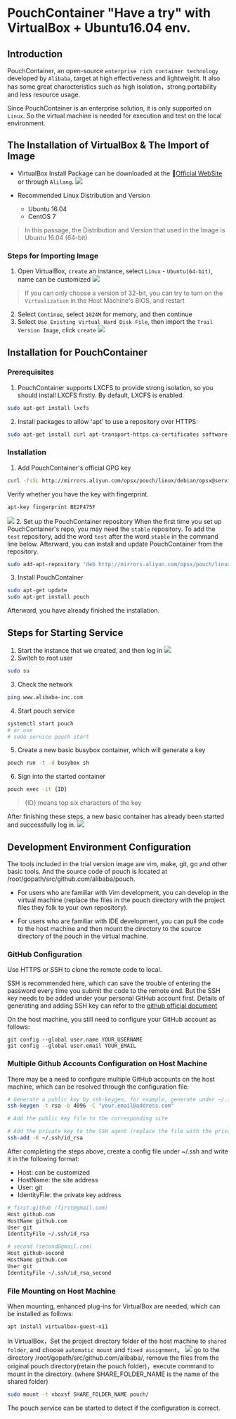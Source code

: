 # PouchContainer "Have a try" with VirtualBox + Ubuntu16.04 env.

## Introduction
PouchContainer, an open-source `enterprise rich container technology` developed by `Alibaba`, target at high effectiveness and lightweight. It also has some great characteristics such as high isolation，strong portability and less resource usage.

Since PouchContainer is an enterprise solution, it is only supported on `Linux`. So the virtual machine is needed for execution and test on the local environment.

## The Installation of VirtualBox & The Import of Image

- VirtualBox Install Package can be downloaded at the [Official WebSite](https://www.virtualbox.org/wiki/Downloads) or through `Alilang`.
![](https://i.loli.net/2018/07/30/5b5ed5e30c753.png)

- Recommended Linux Distribution and Version
    - Ubuntu 16.04
    - CentOS 7

> In this passage, the Distribution and Version that used in the Image is Ubuntu 16.04 (64-bit)

### Steps for Importing Image

1. Open VirtualBox, `create` an instance, select `Linux` - `Ubuntu(64-bit)`, name can be customized
![](https://i.loli.net/2018/07/30/5b5ed82dc96e8.png)
> If you can only choose a version of 32-bit, you can try to turn on the `Virtualization` in the Host Machine's BIOS, and restart
2. Select `Continue`, select `1024M` for memory, and then continue
3. Select `Use Existing Virtual Hard Disk File`, then import the `Trail Version Image`, click `create`
![](https://i.loli.net/2018/07/30/5b5ed8d04536f.png)

## Installation for PouchContainer
### Prerequisites
1. PouchContainer supports LXCFS to provide strong isolation, so you should install LXCFS firstly. By default, LXCFS is enabled.
``` bash
sudo apt-get install lxcfs
```
2. Install packages to allow 'apt' to use a repository over HTTPS:
``` bash
sudo apt-get install curl apt-transport-https ca-certificates software-properties-common
```
### Installation
1. Add PouchContainer's official GPG key
``` bash
curl -fsSL http://mirrors.aliyun.com/opsx/pouch/linux/debian/opsx@service.alibaba.com.gpg.key | sudo apt-key add -
```
Verify whether you have the key with fingerprint.
``` bash
apt-key fingerprint BE2F475F
```

![](https://i.loli.net/2018/07/31/5b5fd27d16c00.png)
2. Set up the PouchContainer repository
When the first time you set up PouchContainer's repo, you may need the `stable` repository. To add the `test` repository, add the word `test` after the word `stable` in the command line below. Afterward, you can install and update PouchContainer from the repository.
``` bash
sudo add-apt-repository "deb http://mirrors.aliyun.com/opsx/pouch/linux/debian/ pouch stable"
```

3. Install PouchContainer
``` bash
sudo apt-get update
sudo apt-get install pouch
```
Afterward, you have already finished the installation.

## Steps for Starting Service
1. Start the instance that we created, and then log in
![](https://i.loli.net/2018/07/30/5b5eda998850b.png)
2. Switch to root user
``` bash
sudo su
```
3. Check the network
``` bash
ping www.alibaba-inc.com
```
4. Start pouch service
``` bash
systemctl start pouch
# or use
# sudo service pouch start
```
5. Create a new basic busybox container, which will generate a key
``` bash
pouch run -t -d busybox sh
```
6. Sign into the started container
``` bash
pouch exec -it {ID}
```
> {ID} means top six characters of the key

After finishing these steps, a new basic container has already been started and successfully log in.
![](https://i.loli.net/2018/07/30/5b5edd8c3f50f.png)

## Development Environment Configuration
The tools included in the trial version image are vim, make, git, go and other basic tools. And the source code of pouch is located at /root/gopath/src/github.com/alibaba/pouch.

- For users who are familiar with Vim development, you can develop in the virtual machine (replace the files in the pouch directory with the project files they folk to your own repository).

- For users who are familiar with IDE development, you can pull the code to the host machine and then mount the directory to the source directory of the pouch in the virtual machine.

### GitHub Configuration
Use HTTPS or SSH to clone the remote code to local. 

SSH is recommended here, which can save the trouble of entering the password every time you submit the code to the remote end. But the SSH key needs to be added under your personal GitHub account first. Details of generating and adding SSH key can refer to the [github official document](https://help.github.com/articles/generating-a-new-ssh-key-and-adding-it-to-the-ssh-agent/)

On the host machine, you still need to configure your GitHub account as follows:

``` git
git config --global user.name YOUR_USERNAME
git config --global user.email YOUR_EMAIL
```
### Multiple Github Accounts Configuration on Host Machine
There may be a need to configure multiple GitHub accounts on the host machine, which can be resolved through the configuration file:

``` bash
# Generate a public key by ssh-keygen, for example, generate under ~/.ssh
ssh-keygen -t rsa -b 4096 -C "your.email@address.com"

# Add the public key file to the corresponding site

# Add the private key to the SSH agent (replace the file with the private key just generated)
ssh-add -K ~/.ssh/id_rsa 
```
After completing the steps above, create a config file under ~/.ssh and write it in the following format: 
- Host: can be customized
- HostName: the site address
- User: git
- IdentityFile: the private key address
``` bash
# first.github (first@gmail.com)
Host github.com
HostName github.com
User git
IdentityFile ~/.ssh/id_rsa

# second (second@gmail.com)
Host github-second
HostName github.com
User git
IdentityFile ~/.ssh/id_rsa_second
```

### File Mounting on Host Machine 
When mounting,  enhanced plug-ins for VirtualBox are needed, which can be installed as follows:
``` bash
apt install virtualbox-guest-x11
```
In VirtualBox，Set the project directory folder of the host machine to `shared folder`, and choose `automatic mount` and `fixed assignment`。
![](https://i.loli.net/2018/07/30/5b5eee8226510.png)
go to the directory /root/gopath/src/github.com/alibaba/, remove the files from the original pouch directory(retain the pouch folder)，execute command to mount in the directory. (where SHARE_FOLDER_NAME is the name of the shared folder)
``` bash
sudo mount -t vboxsf SHARE_FOLDER_NAME pouch/
```
The pouch service can be started to detect if the configuration is correct.